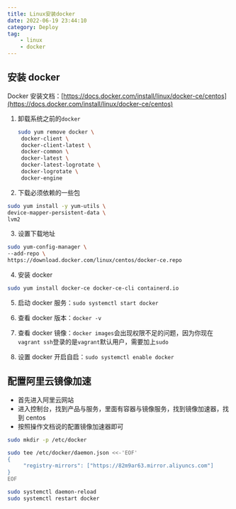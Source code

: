 ```yaml
---
title: Linux安装docker
date: 2022-06-19 23:44:10
category: Deploy
tag:
    - linux
    - docker
---
```


## 安装 docker

Docker 安装文档：[https://docs.docker.com/install/linux/docker-ce/centos](https://docs.docker.com/install/linux/docker-ce/centos)

1. 卸载系统之前的`docker`

    ```bash
    sudo yum remove docker \
     docker-client \
     docker-client-latest \
     docker-common \
     docker-latest \
     docker-latest-logrotate \
     docker-logrotate \
     docker-engine
    ```

2. 下载必须依赖的一些包

```bash
sudo yum install -y yum-utils \
device-mapper-persistent-data \
lvm2
```

3. 设置下载地址

```bash
sudo yum-config-manager \
--add-repo \
https://download.docker.com/linux/centos/docker-ce.repo
```

4. 安装 docker

```bash
sudo yum install docker-ce docker-ce-cli containerd.io
```

5. 启动 docker 服务：`sudo systemctl start docker`

6. 查看 docker 版本：`docker -v`

7. 查看 docker 镜像：`docker images`会出现权限不足的问题，因为你现在`vagrant ssh`登录的是`vagrant`默认用户，需要加上`sudo`

8. 设置 docker 开启自启：`sudo systemctl enable docker`

## 配置阿里云镜像加速

-   首先进入阿里云网站
-   进入控制台，找到产品与服务，里面有容器与镜像服务，找到镜像加速器，找到 centos
-   按照操作文档说的配置镜像加速器即可

```bash
sudo mkdir -p /etc/docker

sudo tee /etc/docker/daemon.json <<-'EOF'
{
     "registry-mirrors": ["https://82m9ar63.mirror.aliyuncs.com"]
}
EOF

sudo systemctl daemon-reload
sudo systemctl restart docker
```
